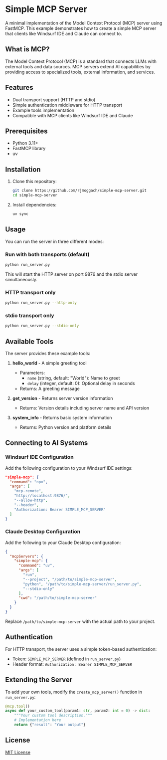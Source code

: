 # Simple MCP Server

A minimal implementation of the Model Context Protocol (MCP) server using FastMCP. This example demonstrates how to create a simple MCP server that clients like Windsurf IDE and Claude can connect to.

## What is MCP?

The Model Context Protocol (MCP) is a standard that connects LLMs with external tools and data sources. MCP servers extend AI capabilities by providing access to specialized tools, external information, and services.

## Features

- Dual transport support (HTTP and stdio)
- Simple authentication middleware for HTTP transport
- Example tools implementation
- Compatible with MCP clients like Windsurf IDE and Claude

## Prerequisites

- Python 3.11+
- FastMCP library
- uv

## Installation

1. Clone this repository:
   ```bash
   git clone https://github.com/rjmoggach/simple-mcp-server.git
   cd simple-mcp-server
   ```

2. Install dependencies:
   ```bash
   uv sync
   ```

## Usage

You can run the server in three different modes:

### Run with both transports (default)

```bash
python run_server.py
```

This will start the HTTP server on port 9876 and the stdio server simultaneously.

### HTTP transport only

```bash
python run_server.py --http-only
```

### stdio transport only

```bash
python run_server.py --stdio-only
```

## Available Tools

The server provides these example tools:

1. **hello_world** - A simple greeting tool
   - Parameters:
     - `name` (string, default: "World"): Name to greet
     - `delay` (integer, default: 0): Optional delay in seconds
   - Returns: A greeting message

2. **get_version** - Returns server version information
   - Returns: Version details including server name and API version

3. **system_info** - Returns basic system information
   - Returns: Python version and platform details

## Connecting to AI Systems

### Windsurf IDE Configuration

Add the following configuration to your Windsurf IDE settings:

```json
"simple-mcp": {
  "command": "npx",
  "args": [
    "mcp-remote", 
    "http://localhost:9876/", 
    "--allow-http", 
    "--header", 
    "Authorization: Bearer SIMPLE_MCP_SERVER"
  ]
}
```

### Claude Desktop Configuration

Add the following to your Claude Desktop configuration:

```json
{
  "mcpServers": {
    "simple-mcp": {
      "command": "uv",
      "args": [
        "run", 
        "--project", "/path/to/simple-mcp-server", 
        "python", "/path/to/simple-mcp-server/run_server.py", 
        "--stdio-only"
      ],
      "cwd": "/path/to/simple-mcp-server"
    }
  }
}
```

Replace `/path/to/simple-mcp-server` with the actual path to your project.

## Authentication

For HTTP transport, the server uses a simple token-based authentication:

- Token: `SIMPLE_MCP_SERVER` (defined in `run_server.py`)
- Header format: `Authorization: Bearer SIMPLE_MCP_SERVER`

## Extending the Server

To add your own tools, modify the `create_mcp_server()` function in `run_server.py`:

```python
@mcp.tool()
async def your_custom_tool(param1: str, param2: int = 0) -> dict:
    """Your custom tool description."""
    # Implementation here
    return {"result": "Your output"}
```

## License

[MIT License](LICENSE)
